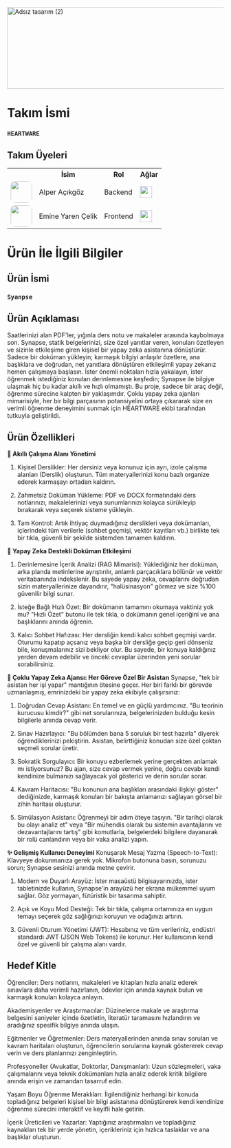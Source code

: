 

<img width="1024" height="190" alt="Adsız tasarım (2)" src="https://github.com/user-attachments/assets/bbf567c1-025a-48a3-a691-cb729a47c2a2" />








# Takım İsmi


### **`HEARTWARE`**

## Takım Üyeleri


<table>
  <tr>
    <th></th>
    <th>İsim</th>
    <th>Rol</th>
    <th>Ağlar</th>
  </tr>
  <tr>
    <td>
      <img src="assets/alper.jpg" width="50" height="50" style="border-radius:10px;" />
    </td>
    <td>Alper Açıkgöz</td>
    <td>Backend</td>
    <td>
      <a href="https://www.linkedin.com/in/alper-açıkgöz-ceng0101" target="_blank">
        <img src="https://cdn.jsdelivr.net/gh/devicons/devicon/icons/linkedin/linkedin-original.svg" width="28" height="28" />
      </a>
    </td>
  </tr>
  <tr>
    <td>
      <img src="assets/yaren.jpg" width="50" height="50" style="border-radius:10px;" />
    </td>
    <td>Emine Yaren Çelik</td>
    <td>Frontend</td>
    <td>
      <a href="https://www.linkedin.com/in/emine-yaren-celik-815802296/" target="_blank">
        <img src="https://cdn.jsdelivr.net/gh/devicons/devicon/icons/linkedin/linkedin-original.svg" width="28" height="28" />
      </a>
    </td>
  </tr>
</table>

# Ürün İle İlgili Bilgiler

## Ürün İsmi

### **`Syanpse`**

## Ürün Açıklaması

Saatlerinizi alan PDF'ler, yığınla ders notu ve makaleler arasında kaybolmaya son. Synapse, statik belgelerinizi, size özel yanıtlar veren, konuları özetleyen ve sizinle etkileşime giren kişisel bir yapay zeka asistanına dönüştürür. Sadece bir doküman yükleyin; karmaşık bilgiyi anlaşılır özetlere, ana başlıklara ve doğrudan, net yanıtlara dönüştüren etkileşimli yapay zekanız hemen çalışmaya başlasın. İster önemli noktaları hızla yakalayın, ister öğrenmek istediğiniz konuları derinlemesine keşfedin; Synapse ile bilgiye ulaşmak hiç bu kadar akıllı ve hızlı olmamıştı.
Bu proje, sadece bir araç değil, öğrenme sürecine kalpten bir yaklaşımdır. Çoklu yapay zeka ajanları mimarisiyle, her bir bilgi parçasının potansiyelini ortaya çıkararak size en verimli öğrenme deneyimini sunmak için HEARTWARE ekibi tarafından tutkuyla geliştirildi.

## Ürün Özellikleri

**🧠 Akıllı Çalışma Alanı Yönetimi**

1. Kişisel Derslikler: Her dersiniz veya konunuz için ayrı, izole çalışma alanları (Derslik) oluşturun. Tüm materyallerinizi konu bazlı organize ederek karmaşayı ortadan kaldırın.

2. Zahmetsiz Doküman Yükleme: PDF ve DOCX formatındaki ders notlarınızı, makalelerinizi veya sunumlarınızı kolayca sürükleyip bırakarak veya seçerek sisteme yükleyin.

3. Tam Kontrol: Artık ihtiyaç duymadığınız derslikleri veya dokümanları, içlerindeki tüm verilerle (sohbet geçmişi, vektör kayıtları vb.) birlikte tek bir tıkla, güvenli bir şekilde sistemden tamamen kaldırın.

**🚀 Yapay Zeka Destekli Doküman Etkileşimi**

1. Derinlemesine İçerik Analizi (RAG Mimarisi): Yüklediğiniz her doküman, arka planda metinlerine ayrıştırılır, anlamlı parçacıklara bölünür ve vektör veritabanında indekslenir. Bu sayede yapay zeka, cevaplarını doğrudan sizin materyallerinize dayandırır, "halüsinasyon" görmez ve size %100 güvenilir bilgi sunar.

2. İsteğe Bağlı Hızlı Özet: Bir dokümanın tamamını okumaya vaktiniz yok mu? "Hızlı Özet" butonu ile tek tıkla, o dokümanın genel içeriğini ve ana başlıklarını anında öğrenin.

3. Kalıcı Sohbet Hafızası: Her dersliğin kendi kalıcı sohbet geçmişi vardır. Oturumu kapatıp açsanız veya başka bir dersliğe geçip geri dönseniz bile, konuşmalarınız sizi bekliyor olur. Bu sayede, bir konuya kaldığınız yerden devam edebilir ve önceki cevaplar üzerinden yeni sorular sorabilirsiniz.

**🤖 Çoklu Yapay Zeka Ajansı: Her Göreve Özel Bir Asistan**
Synapse, "tek bir asistan her işi yapar" mantığının ötesine geçer. Her biri farklı bir görevde uzmanlaşmış, emrinizdeki bir yapay zeka ekibiyle çalışırsınız:

1. Doğrudan Cevap Asistanı: En temel ve en güçlü yardımcınız. "Bu teorinin kurucusu kimdir?" gibi net sorularınıza, belgelerinizden bulduğu kesin bilgilerle anında cevap verir.

2. Sınav Hazırlayıcı: "Bu bölümden bana 5 soruluk bir test hazırla" diyerek öğrendiklerinizi pekiştirin. Asistan, belirttiğiniz konudan size özel çoktan seçmeli sorular üretir.

3. Sokratik Sorgulayıcı: Bir konuyu ezberlemek yerine gerçekten anlamak mı istiyorsunuz? Bu ajan, size cevap vermek yerine, doğru cevabı kendi kendinize bulmanızı sağlayacak yol gösterici ve derin sorular sorar.

4. Kavram Haritacısı: "Bu konunun ana başlıkları arasındaki ilişkiyi göster" dediğinizde, karmaşık konuları bir bakışta anlamanızı sağlayan görsel bir zihin haritası oluşturur.

5. Simülasyon Asistanı: Öğrenmeyi bir adım öteye taşıyın. "Bir tarihçi olarak bu olayı analiz et" veya "Bir mühendis olarak bu sistemin avantajlarını ve dezavantajlarını tartış" gibi komutlarla, belgelerdeki bilgilere dayanarak bir rolü canlandırın veya bir vaka analizi yapın.

**✨ Gelişmiş Kullanıcı Deneyimi**
Konuşarak Mesaj Yazma (Speech-to-Text): Klavyeye dokunmanıza gerek yok. Mikrofon butonuna basın, sorunuzu sorun; Synapse sesinizi anında metne çevirir.

1. Modern ve Duyarlı Arayüz: İster masaüstü bilgisayarınızda, ister tabletinizde kullanın, Synapse'in arayüzü her ekrana mükemmel uyum sağlar. Göz yormayan, fütüristik bir tasarıma sahiptir.

2. Açık ve Koyu Mod Desteği: Tek bir tıkla, çalışma ortamınıza en uygun temayı seçerek göz sağlığınızı koruyun ve odağınızı artırın.

3. Güvenli Oturum Yönetimi (JWT): Hesabınız ve tüm verileriniz, endüstri standardı JWT (JSON Web Tokens) ile korunur. Her kullanıcının kendi özel ve güvenli bir çalışma alanı vardır.

## Hedef Kitle

Öğrenciler: Ders notlarını, makaleleri ve kitapları hızla analiz ederek sınavlara daha verimli hazırlanın, ödevler için anında kaynak bulun ve karmaşık konuları kolayca anlayın.

Akademisyenler ve Araştırmacılar: Düzinelerce makale ve araştırma belgesini saniyeler içinde özetletin, literatür taramasını hızlandırın ve aradığınız spesifik bilgiye anında ulaşın.

Eğitmenler ve Öğretmenler: Ders materyallerinden anında sınav soruları ve kavram haritaları oluşturun, öğrencilerin sorularına kaynak göstererek cevap verin ve ders planlarınızı zenginleştirin.

Profesyoneller (Avukatlar, Doktorlar, Danışmanlar): Uzun sözleşmeleri, vaka çalışmalarını veya teknik dokümanları hızla analiz ederek kritik bilgilere anında erişin ve zamandan tasarruf edin.

Yaşam Boyu Öğrenme Meraklıları: İlgilendiğiniz herhangi bir konuda topladığınız belgeleri kişisel bir bilgi asistanına dönüştürerek kendi kendinize öğrenme sürecini interaktif ve keyifli hale getirin.

İçerik Üreticileri ve Yazarlar: Yaptığınız araştırmaları ve topladığınız kaynakları tek bir yerde yönetin, içerikleriniz için hızlıca taslaklar ve ana başlıklar oluşturun.






















